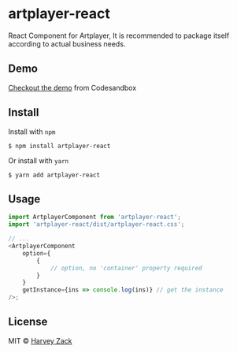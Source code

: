 # artplayer-react

React Component for Artplayer, It is recommended to package itself according to actual business needs.

## Demo

[Checkout the demo](https://codesandbox.io/s/n74859y9rl) from Codesandbox

## Install

Install with `npm`

```
$ npm install artplayer-react
```

Or install with `yarn`

```
$ yarn add artplayer-react
```

## Usage

```js
import ArtplayerComponent from 'artplayer-react';
import 'artplayer-react/dist/artplayer-react.css';

// ...
<ArtplayerComponent
    option={
        {
            // option, no 'container' property required
        }
    }
    getInstance={ins => console.log(ins)} // get the instance
/>;
```

## License

MIT © [Harvey Zack](https://www.zhw-island.com/)
